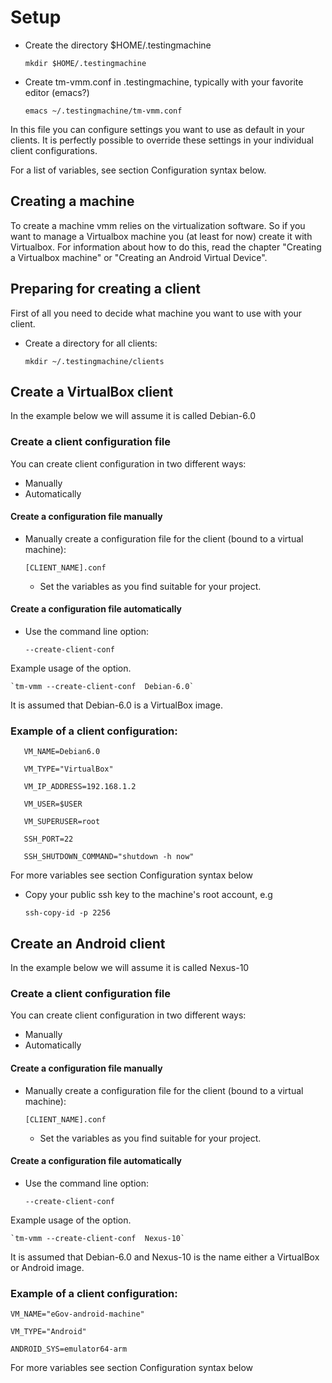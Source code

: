 # Setup 

* Create the directory $HOME/.testingmachine

  `mkdir $HOME/.testingmachine`

* Create tm-vmm.conf in .testingmachine, typically with your favorite editor (emacs?)

  `emacs ~/.testingmachine/tm-vmm.conf`

In this file you can configure settings you want to use as default in
your clients. It is perfectly possible to override these settings in
your individual client configurations.

For a list of variables, see section Configuration syntax below.

## Creating a machine

To create a machine vmm relies on the virtualization software. So if
you want to manage a Virtualbox machine you (at least for now) create
it with Virtualbox. For information about how to do this, read the
chapter "Creating a Virtualbox machine" or "Creating an Android
Virtual Device".


## Preparing for creating a client

First of all you need to decide what machine you want to use with your
client. 

* Create a directory for all clients:

  `mkdir ~/.testingmachine/clients`

## Create a VirtualBox client

In the example below we will assume it is called Debian-6.0

### Create a client configuration file

You can create client configuration in two different ways:

* Manually
* Automatically

#### Create a configuration file manually

* Manually create a configuration file for the client (bound to a virtual machine):

      [CLIENT_NAME].conf

    * Set the variables as you find suitable for your project.

#### Create a configuration file automatically

* Use the command line option:

    `--create-client-conf`

Example usage of the option.

    `tm-vmm --create-client-conf  Debian-6.0`

It is assumed that Debian-6.0 is a VirtualBox image.

### Example of a client configuration:

`   VM_NAME=Debian6.0`

`   VM_TYPE="VirtualBox"`

`   VM_IP_ADDRESS=192.168.1.2`

`   VM_USER=$USER`

`   VM_SUPERUSER=root`

`   SSH_PORT=22`

`   SSH_SHUTDOWN_COMMAND="shutdown -h now"`

For more variables see section Configuration syntax below

* Copy your public ssh key to the machine's root account, e.g

  `ssh-copy-id -p 2256 `

## Create an Android client




In the example below we will assume it is called Nexus-10

### Create a client configuration file

You can create client configuration in two different ways:

* Manually
* Automatically

#### Create a configuration file manually

* Manually create a configuration file for the client (bound to a virtual machine):

      [CLIENT_NAME].conf

    * Set the variables as you find suitable for your project.

#### Create a configuration file automatically

* Use the command line option:

    `--create-client-conf`

Example usage of the option.

    `tm-vmm --create-client-conf  Nexus-10`

It is assumed that Debian-6.0 and Nexus-10 is the name either a VirtualBox or Android image.

### Example of a client configuration:


`VM_NAME="eGov-android-machine"`

`VM_TYPE="Android"`

`ANDROID_SYS=emulator64-arm`

For more variables see section Configuration syntax below

